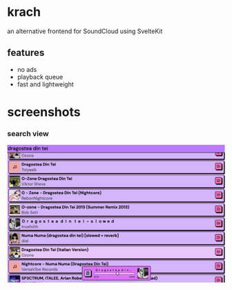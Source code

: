 # krach

an alternative frontend for SoundCloud using SvelteKit

## features
 - no ads
 - playback queue
 - fast and lightweight

# screenshots

### search view
![search view](screenshots/search.png)
